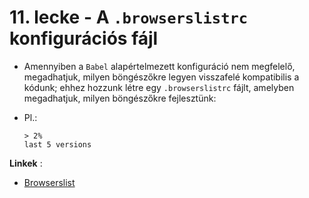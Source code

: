 # 11. lecke -  A `.browserslistrc` konfigurációs fájl
- Amennyiben a `Babel` alapértelmezett konfiguráció nem megfelelő, megadhatjuk, milyen böngészőkre legyen visszafelé kompatibilis a kódunk; ehhez hozzunk létre egy `.browserslistrc` fájlt, amelyben megadhatjuk, milyen böngészőkre fejlesztünk:
- Pl.:
  
  ```
  > 2%
  last 5 versions
  ```

**Linkek** :
- [Browserslist](https://github.com/browserslist/browserslist)